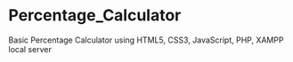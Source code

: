 # Percentage_Calculator
Basic Percentage Calculator using HTML5, CSS3, JavaScript, PHP, XAMPP local server
